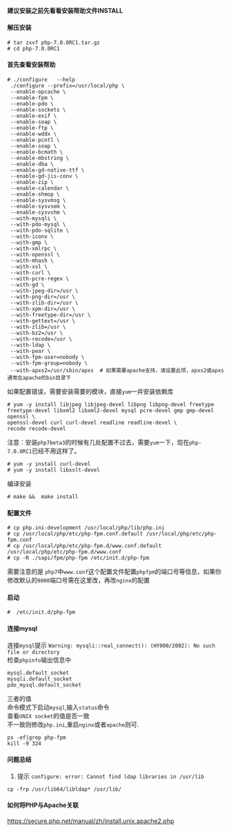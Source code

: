 #### 建议安装之前先看看安装帮助文件INSTALL

#### 解压安装
```
# tar zxvf php-7.0.0RC1.tar.gz
# cd php-7.0.0RC1
```

#### 首先查看安装帮助
```
# ./configure   --help
 ./configure --prefix=/usr/local/php \
 --enable-opcache \
 --enable-fpm \
 --enable-pdo \
 --enable-sockets \
 --enable-exif \
 --enable-soap \
 --enable-ftp \
 --enable-wddx \
 --enable-pcntl \
 --enable-soap \
 --enable-bcmath \
 --enable-mbstring \
 --enable-dba \
 --enable-gd-native-ttf \
 --enable-gd-jis-conv \
 --enable-zip \
 --enable-calendar \
 --enable-shmop \
 --enable-sysvmsg \
 --enable-sysvsem \
 --enable-sysvshm \
 --with-mysqli \
 --with-pdo-mysql \
 --with-pdo-sqlite \
 --with-iconv \
 --with-gmp \
 --with-xmlrpc \
 --with-openssl \
 --with-mhash \
 --with-xsl \
 --with-curl \
 --with-pcre-regex \
 --with-gd \
 --with-jpeg-dir=/usr \
 --with-png-dir=/usr \
 --with-zlib-dir=/usr \
 --with-xpm-dir=/usr \
 --with-freetype-dir=/usr \
 --with-gettext=/usr \
 --with-zlib=/usr \
 --with-bz2=/usr \
 --with-recode=/usr \
 --with-ldap \
 --with-pear \
 --with-fpm-user=nobody \
 --with-fpm-group=nobody \
 --with-apxs2=/usr/sbin/apxs  # 如果需要apache支持，请设置此项，apxs2或apxs通常在apache的bin目录下
```

如果配置错误，需要安装需要的模块，直接`yum`一并安装依赖库  
```
# yum -y install libjpeg libjpeg-devel libpng libpng-devel freetype freetype-devel libxml2 libxml2-devel mysql pcre-devel gmp gmp-devel openssl \
openssl-devel curl curl-devel readline readline-devel \
recode recode-devel
```

注意：安装`php7beta3`的时候有几处配置不过去，需要`yum`一下，现在`php-7.0.0RC1`已经不用这样了。  
```
# yum -y install curl-devel
# yum -y install libxslt-devel
```
编译安装  
```
# make &&  make install
```


#### 配置文件
```
# cp php.ini-development /usr/local/php/lib/php.ini
# cp /usr/local/php/etc/php-fpm.conf.default /usr/local/php/etc/php-fpm.conf
# cp /usr/local/php/etc/php-fpm.d/www.conf.default /usr/local/php/etc/php-fpm.d/www.conf
# cp -R ./sapi/fpm/php-fpm /etc/init.d/php-fpm
```
需要注意的是 `php7`中`www.conf`这个配置文件配置`phpfpm`的端口号等信息，如果你修改默认的`9000`端口号需在这里改，再改`nginx`的配置  

#### 启动
```
#  /etc/init.d/php-fpm
```

#### 连接mysql

连接`mysql`提示 `Warning: mysqli::real_connect(): (HY000/2002): No such file or directory`  
检查`phpinfo`输出信息中  
```
mysql.default_socket
mysqli.default_socket
pdo_mysql.default_socket
```
三者的值  
命令模式下启动`mysql`,输入`status`命令  
查看`UNIX socket`的值是否一致  
不一致则修改`php.ini`,重启`nginx`或者`apache`则可.  
```
ps -ef|grep php-fpm
kill -9 324
```
#### 问题总结
1. 提示 `configure: error: Cannot find ldap libraries in /usr/lib `
```
cp -frp /usr/lib64/libldap* /usr/lib/
```

#### 如何将PHP与Apache关联
https://secure.php.net/manual/zh/install.unix.apache2.php
